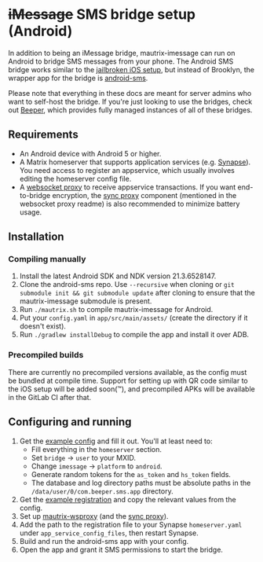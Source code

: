 # ~~iMessage~~ SMS bridge setup (Android)
In addition to being an iMessage bridge, mautrix-imessage can run on Android to
bridge SMS messages from your phone. The Android SMS bridge works similar to
the [jailbroken iOS setup], but instead of Brooklyn, the wrapper app for the
bridge is [android-sms].

Please note that everything in these docs are meant for server admins who want
to self-host the bridge. If you're just looking to use the bridges, check out
[Beeper], which provides fully managed instances of all of these bridges.

[jailbroken iOS setup]: ../ios/setup.md
[android-sms]: https://gitlab.com/beeper/android-sms
[Beeper]: https://www.beeper.com/

## Requirements
* An Android device with Android 5 or higher.
* A Matrix homeserver that supports application services (e.g. [Synapse](https://github.com/matrix-org/synapse)).
  You need access to register an appservice, which usually involves editing the homeserver config file.
* A [websocket proxy](https://github.com/mautrix/wsproxy) to receive
  appservice transactions. If you want end-to-bridge encryption, the [sync
  proxy] component (mentioned in the websocket proxy readme) is also recommended
  to minimize battery usage.

[sync proxy]: https://github.com/mautrix/syncproxy

## Installation

### Compiling manually
1. Install the latest Android SDK and NDK version 21.3.6528147.
2. Clone the android-sms repo. Use `--recursive` when cloning or
   `git submodule init && git submodule update` after cloning to ensure that
   the mautrix-imessage submodule is present.
3. Run `./mautrix.sh` to compile mautrix-imessage for Android.
4. Put your `config.yaml` in `app/src/main/assets/` (create the directory
   if it doesn't exist).
5. Run `./gradlew installDebug` to compile the app and install it over ADB.

### Precompiled builds
There are currently no precompiled versions available, as the config must be
bundled at compile time. Support for setting up with QR code similar to the iOS
setup will be added soon(™), and precompiled APKs will be available in the
GitLab CI after that.

## Configuring and running
1. Get the [example config] and fill it out. You'll at least need to:
   * Fill everything in the `homeserver` section.
   * Set `bridge` -> `user` to your MXID.
   * Change `imessage` -> `platform` to `android`.
   * Generate random tokens for the `as_token` and `hs_token` fields.
   * The database and log directory paths must be absolute paths in the
     `/data/user/0/com.beeper.sms.app` directory.
2. Get the [example registration] and copy the relevant values from the config.
3. Set up [mautrix-wsproxy](https://github.com/mautrix/wsproxy)
   (and the [sync proxy](https://github.com/mautrix/syncproxy)).
4. Add the path to the registration file to your Synapse `homeserver.yaml`
   under `app_service_config_files`, then restart Synapse.
5. Build and run the android-sms app with your config.
6. Open the app and grant it SMS permissions to start the bridge.

<!--
5. Serve the config file with the webserver of your choice. It's recommended
   to use a random file name or add HTTP basic auth to prevent other people
   from reading your config.
   * HTTP basic auth documentation:
     [Caddy](https://caddyserver.com/docs/caddyfile/directives/basicauth),
     [nginx](https://docs.nginx.com/nginx/admin-guide/security-controls/configuring-http-basic-authentication/),
     [Apache](https://httpd.apache.org/docs/2.4/howto/auth.html)
6. Generate a QR code with the URL to your config
   (e.g. `echo -n https://user:pass@example.com/your-config.yaml | qrencode -t ansiutf8`).
7. Scan the QR code with android-sms.
-->

[example config]: https://github.com/mautrix/imessage/blob/master/example-config.yaml
[example registration]: https://github.com/mautrix/imessage/blob/master/example-registration.yaml
